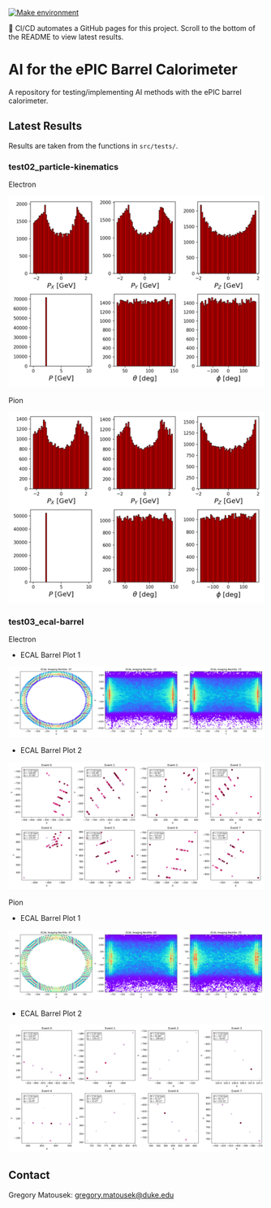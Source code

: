 [![Make environment](https://github.com/Gregtom3/epic-ecal-ai/actions/workflows/base-ci.yml/badge.svg)](https://github.com/Gregtom3/epic-ecal-ai/actions/workflows/base-ci.yml)

:rocket: CI/CD automates a GitHub pages for this project. Scroll to the bottom of the README to view latest results.

# AI for the ePIC Barrel Calorimeter

A repository for testing/implementing AI methods with the ePIC barrel calorimeter.

## Latest Results

Results are taken from the functions in `src/tests/`.

### test02_particle-kinematics

Electron

![Electron Plot](https://github.com/Gregtom3/epic-ecal-ai/blob/gh-pages/artifacts/particle-kinematics/electron_kinematics.png)

Pion

![Pion Plot](https://github.com/Gregtom3/epic-ecal-ai/blob/gh-pages/artifacts/particle-kinematics/pion_kinematics.png)

### test03_ecal-barrel

Electron
- ECAL Barrel Plot 1

![Electron Plot](https://github.com/Gregtom3/epic-ecal-ai/blob/gh-pages/artifacts/ecal-barrel/electron_ecalBarrelPlot_v1.png)

- ECAL Barrel Plot 2

![Electron Plot](https://github.com/Gregtom3/epic-ecal-ai/blob/gh-pages/artifacts/ecal-barrel/electron_ecalBarrelPlot_v2.png)

Pion
- ECAL Barrel Plot 1

![Pion Plot](https://github.com/Gregtom3/epic-ecal-ai/blob/gh-pages/artifacts/ecal-barrel/pion_ecalBarrelPlot_v1.png)

- ECAL Barrel Plot 2

![Pion Plot](https://github.com/Gregtom3/epic-ecal-ai/blob/gh-pages/artifacts/ecal-barrel/pion_ecalBarrelPlot_v2.png)

## Contact

Gregory Matousek: gregory.matousek@duke.edu

